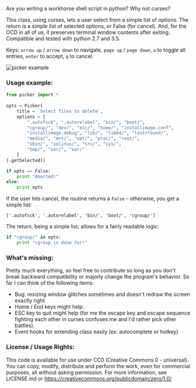 Are you writing a workhorse shell script in python? Why not curses?

This class, using curses, lets a user select from a simple list of options. The return is a simple list of selected options, or False (for cancel). And, for the OCD in all of us, it preserves terminal window contents after exiting.  Compatible and tested with python 2.7 and 3.5.

Keys: `arrow up` / `arrow down` to navigate, `page up` / `page down`, `a` to toggle all entries, `enter` to accept, `q` to cancel.

![picker example](http://pp19dd.com/wp-content/uploads/2013/11/picker3.png "picker example")


### Usage example:

```python
from picker import *
    
opts = Picker(
    title = 'Select files to delete',
    options = [
        ".autofsck", ".autorelabel", "bin/", "boot/", 
        "cgroup/", "dev/", "etc/", "home/", "installimage.conf",
        "installimage.debug", "lib/", "lib64/", "lost+found/",
        "media/", "mnt/", "opt/", "proc/", "root/",
        "sbin/", "selinux/", "srv/", "sys/",
        "tmp/", "usr/", "var/"
    ]
).getSelected()

if opts == False:
    print "Aborted!"
else:
    print opts
```

If the user hits cancel, the routine returns a ```False``` - otherwise, you get a simple list:

```['.autofsck', '.autorelabel', 'bin/', 'boot/', 'cgroup/']```

The return, being a simple list, allows for a fairly readable logic:

```python
if "cgroup/" in opts:
	print "cgroup is done for!"
```


### What's missing:

Pretty much everything, so feel free to contribute so long as you don't break backward compatibility or majorly change the program's behavior.  So far I can think of the following items:

* Bug: resizing window glitches sometimes and doesn't redraw the screen exactly right.
* Home / End keys might help.
* ESC key to quit might help (for me the escape key and escape sequence fighting each other in curses confuses me and I'd rather pick other battles).
* Event hooks for extending class easily (ex: autocomplete or hotkey)

### License / Usage Rights:

This code is available for use under CC0 (Creative Commons 0 - universal).  You can copy, modify, distribute and perform the work, even for commercial purposes, all without asking permission.  For more information, see LICENSE.md or https://creativecommons.org/publicdomain/zero/1.0/
